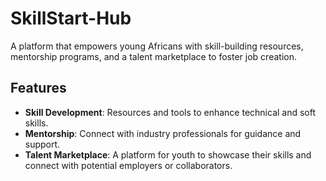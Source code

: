 # SkillStart-Hub
A platform that empowers young Africans with skill-building resources, mentorship programs, and a talent marketplace to foster job creation.
## Features

- **Skill Development**: Resources and tools to enhance technical and soft skills.
- **Mentorship**: Connect with industry professionals for guidance and support.
- **Talent Marketplace**: A platform for youth to showcase their skills and connect with potential employers or collaborators.

